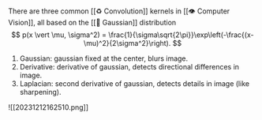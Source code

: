 There are three common [[♻️ Convolution]] kernels in [[👁️ Computer Vision]], all based on the [[👑 Gaussian]] distribution 
$$
p(x \vert \mu, \sigma^2) = \frac{1}{\sigma\sqrt{2\pi}}\exp\left(-\frac{(x-\mu)^2}{2\sigma^2}\right).
$$

1. Gaussian: gaussian fixed at the center, blurs image.
2. Derivative: derivative of gaussian, detects directional differences in image.
3. Laplacian: second derivative of gaussian, detects details in image (like sharpening).

![[20231212162510.png]]